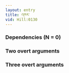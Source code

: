 ```yaml
---
layout: entry
title: འཁར་
vid: Hill:0130
---
```

### Dependencies (N = 0)


### Two overt arguments


### Three overt arguments
